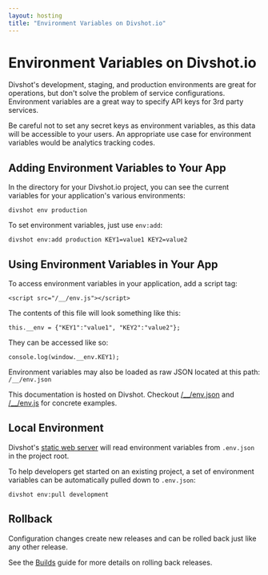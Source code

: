 ```yaml
---
layout: hosting
title: "Environment Variables on Divshot.io"
---
```


# Environment Variables on Divshot.io

<p class="lead">Divshot's development, staging, and production environments are great for operations, but don't solve the problem of service configurations. Environment variables are a great way to specify API keys for 3rd party services.</p>

Be careful not to set any secret keys as environment variables, as this data will be accessible
to your users. An appropriate use case for environment variables would be analytics tracking codes.

## Adding Environment Variables to Your App

In the directory for your Divshot.io project, you can see the current variables for your application's
various environments:

    divshot env production
    
To set environment variables, just use `env:add`:

    divshot env:add production KEY1=value1 KEY2=value2

## Using Environment Variables in Your App

To access environment variables in your application, add a script tag:

```
<script src="/__/env.js"></script>
```

The contents of this file will look something like this:

```
this.__env = {"KEY1":"value1", "KEY2":"value2"};
```

They can be accessed like so:

```  
console.log(window.__env.KEY1);
```

Environment variables may also be loaded as raw JSON located at this path: `/__/env.json`

This documentation is hosted on Divshot. Checkout [/__/env.json](/__/env.json) and [/__/env.js](/__/env.js) for concrete examples.

## Local Environment

Divshot's [static web server](/guides/local-dev) will read environment variables from `.env.json` in the project root.

To help developers get started on an existing project, a set of environment variables can be 
automatically pulled down to `.env.json`:

```
divshot env:pull development
```

## Rollback

Configuration changes create new releases and can be rolled back just like any other release.

See the [Builds](/guides/builds) guide for more details on rolling back releases.
